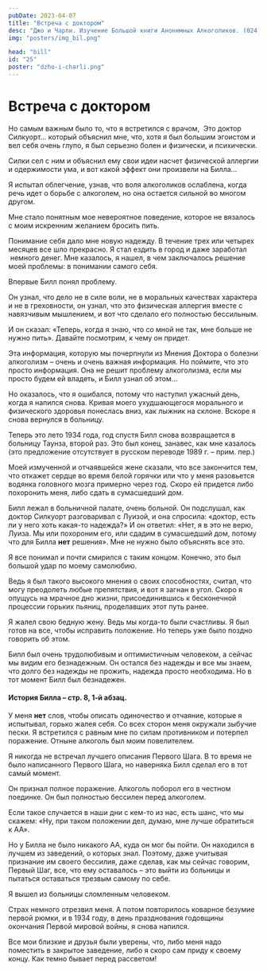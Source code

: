 ```yaml
---
pubDate: 2023-04-07
title: "Встреча с доктором"
desc: "Джо и Чарли. Изучение Большой книги Анонимных Алкоголиков. (024)"
img: "posters/img_bil.png"

head: "bill"
id: "25"
poster: "dzho-i-charli.png"
---
```


# Встреча с доктором

Но самым важным было то, что я встретился с врачом,  Это доктор Силкуорт…
который объяснил мне, что, хотя я был большим эгоистом и вел себя очень глупо, я был серьезно болен и физически, и психически.

Силки сел с ним и объяснил ему свои идеи насчет физической аллергии и одержимости ума, и вот какой эффект они произвели на Билла…

Я испытал облегчение, узнав, что воля алкоголиков ослаблена, когда речь идет о борьбе с алкоголем, но она остается сильной во многом другом.

Мне стало понятным мое невероятное поведение, которое не вязалось с моим искренним желанием бросить пить.

Понимание себя дало мне новую надежду. В течение трех или четырех месяцев все шло прекрасно. Я стал ездить в город и даже заработал  немного денег. Мне казалось, я нашел, в чем заключалось решение моей проблемы: в понимании самого себя.

Впервые Билл понял проблему.

Он узнал, что дело не в силе воли, не в моральных качествах характера и не в греховности, он узнал, что это физическая аллергия вместе с навязчивым мышлением, и вот что сделало его полностью бессильным.

И он сказал: «Теперь, когда я знаю, что со мной не так, мне больше не нужно пить». Давайте посмотрим, к чему он придет.

Эта информация, которую мы почерпнули из Мнения Доктора о болезни алкоголизм – очень и очень важная информация. Но поймите, что это просто информация. Она не решит проблему алкоголизма, если мы просто будем ей владеть, и Билл узнал об этом…

Но оказалось, что я ошибался, потому что наступил ужасный день, когда я напился снова. Кривая моего ухудшающегося морального и физического здоровья понеслась вниз, как лыжник на склоне. Вскоре я снова вернулся в больницу.

Теперь это лето 1934 года, год спустя Билл снова возвращается в больницу Таунза, второй раз.
Это был конец, занавес, как мне казалось (это предложение отсутствует в русском переводе 1989 г. – прим. пер.)

Моей измученной и отчаявшейся жене сказали, что все закончится тем, что откажет сердце во время белой горячки или что у меня разовьется водянка головного мозга примерно через год. Скоро ей придется либо похоронить меня, либо сдать в сумасшедший дом.

Билл лежал в больничной палате, очень больной. Он подслушал, как доктор Силкуорт разговаривал с Луизой, и она спросила: «доктор, есть ли у него хоть какая-то надежда?» И он ответил: «Нет, я в это не верю, Луиза. Мы или похороним его, или сдадим в сумасшедший дом, потому что для Билла **нет** решения».
Мне не нужно было объяснять все это.

Я все понимал и почти смирился с таким концом. Конечно, это был большой удар по моему самолюбию.

Ведь я был такого высокого мнения о своих способностях, считал, что могу преодолеть любые препятствия, и вот я загнан в угол. Скоро я опущусь на мрачное дно жизни, присоединившись к бесконечной процессии горьких пьяниц, проделавших этот путь ранее.

Я жалел свою бедную жену. Ведь мы когда-то были счастливы. Я был готов на все, чтобы исправить положение. Но теперь уже было поздно говорить об этом.

Билл был очень трудолюбивым и оптимистичным человеком, а сейчас мы видим его безнадежным. Он остался без надежды и все мы знаем, что долго без надежды не прожить, надежда просто необходима. Но в тот момент Билл был безнадежен.

#### История Билла – стр. 8, 1-й абзац.

У меня **нет** слов, чтобы описать одиночество и отчаяние, которые я испытывал, горько жалея себя. Со всех сторон меня окружали зыбучие пески. Я встретился с равным мне по силам противником и потерпел поражение. Отныне алкоголь был моим повелителем.

Я никогда не встречал лучшего описания Первого Шага. В то время не было написанного Первого Шага, но наверняка Билл сделал его в тот самый момент.

Он признал полное поражение. Алкоголь поборол его в честном поединке. Он был полностью бессилен перед алкоголем.

Если такое случается в наши дни с кем-то из нас, есть шанс, что мы скажем: «Ну, при таком положении дел, думаю, мне лучше обратиться к АА».

Но у Билла не было никакого АА, куда он мог бы пойти. Он находился в лучшем из заведений, о которых знал. Поэтому, даже учитывая признание им своего бессилия, даже сделав, как мы сейчас говорим, Первый Шаг, все, что ему оставалось – это выйти из больницы и пытаться оставаться трезвым самому по себе.

Я вышел из больницы сломленным человеком.

Страх немного отрезвил меня. А потом повторилось коварное безумие первой рюмки, и в 1934 году, в день празднования годовщины окончания Первой мировой войны, я снова напился.

Все мои близкие и друзья были уверены, что, либо меня надо поместить в закрытое заведение, либо я скоро сам приду к своему концу. Как темно бывает перед рассветом!
